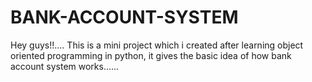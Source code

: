 # BANK-ACCOUNT-SYSTEM
Hey guys!!.... This is a mini project which i created after learning object oriented programming in python, it gives the basic idea of how bank account system works......
